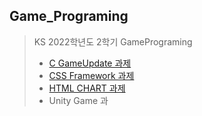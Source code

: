 ## Game_Programing
> KS 2022학년도 2학기 GamePrograming
  > + [C GameUpdate 과제](https://github.com/kimjaegwan0218/ksgame/tree/main/1012)
  > + [CSS Framework 과제](https://github.com/kimjaegwan0218/ksgame/tree/main/Gameprograming_report_01)
  > + [HTML CHART 과제](https://github.com/kimjaegwan0218/ksgame/tree/main/Chart)
  > + Unity Game 과
